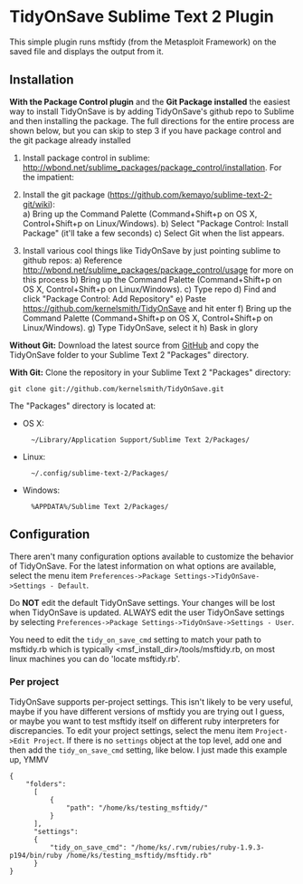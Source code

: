 TidyOnSave Sublime Text 2 Plugin
=====================================

This simple plugin runs msftidy (from the Metasploit Framework) on the saved file and
displays the output from it.

Installation
------------

**With the Package Control plugin** and the **Git Package installed** the easiest way to install TidyOnSave is by adding TidyOnSave's github repo to Sublime and then installing the package.  The 
full directions for the entire process are shown below, but you can skip to step 3 if you have 
package control and the git package already installed

1)  Install package control in sublime:  http://wbond.net/sublime_packages/package_control/installation.  For the impatient: 
 
2)  Install the git package (https://github.com/kemayo/sublime-text-2-git/wiki):  
 a) Bring up the Command Palette (Command+Shift+p on OS X, Control+Shift+p on Linux/Windows).
 b) Select "Package Control: Install Package" (it'll take a few seconds)
 c) Select Git when the list appears.
 
3)  Install various cool things like TidyOnSave by just pointing sublime to github repos:
 a) Reference http://wbond.net/sublime_packages/package_control/usage for more on this process
 b) Bring up the Command Palette (Command+Shift+p on OS X, Control+Shift+p on Linux/Windows).
 c) Type repo
 d) Find and click "Package Control: Add Repository"
 e) Paste https://github.com/kernelsmith/TidyOnSave and hit enter
 f) Bring up the Command Palette (Command+Shift+p on OS X, Control+Shift+p on Linux/Windows).
 g) Type TidyOnSave, select it
 h) Bask in glory

**Without Git:** Download the latest source from [GitHub](https://github.com/kernelsmith/TidyOnSave) and copy the TidyOnSave folder to your Sublime Text 2 "Packages" directory.

**With Git:** Clone the repository in your Sublime Text 2 "Packages" directory:

    git clone git://github.com/kernelsmith/TidyOnSave.git


The "Packages" directory is located at:

* OS X:

        ~/Library/Application Support/Sublime Text 2/Packages/

* Linux:

        ~/.config/sublime-text-2/Packages/

* Windows:

        %APPDATA%/Sublime Text 2/Packages/


Configuration
-------------

There aren't many configuration options available to customize the behavior of TidyOnSave. For the latest information on what options are available, select the menu item `Preferences->Package Settings->TidyOnSave->Settings - Default`.

Do **NOT** edit the default TidyOnSave settings. Your changes will be lost when TidyOnSave is updated. ALWAYS edit the user TidyOnSave settings by selecting `Preferences->Package Settings->TidyOnSave->Settings - User`.

 You need to edit the `tidy_on_save_cmd` setting to match your path to msftidy.rb which is typically
  <msf_install_dir>/tools/msftidy.rb, on most linux machines you can do 'locate msftidy.rb'.

### Per project

TidyOnSave supports per-project settings. This isn't likely to be very useful, maybe if you have different versions of msftidy you are trying out I guess, or maybe you want to test msftidy itself on different ruby interpreters for discrepancies.  To edit your project settings, select the menu item `Project->Edit Project`. If there is no `settings` object at the top level, add one and then add the `tidy_on_save_cmd` setting, like below.  I just made this example up, YMMV


    {
        "folders":
          [
              {
                  "path": "/home/ks/testing_msftidy/"
              }
          ],
          "settings":
          {
              "tidy_on_save_cmd": "/home/ks/.rvm/rubies/ruby-1.9.3-p194/bin/ruby /home/ks/testing_msftidy/msftidy.rb"
          }
    }
